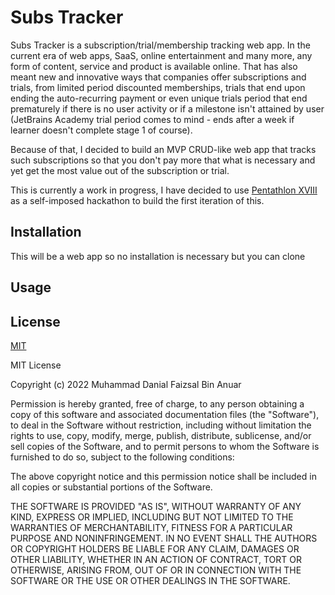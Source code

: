 # Subs Tracker

Subs Tracker is a subscription/trial/membership tracking web app. In the current era of web apps, SaaS, online entertainment and many more, any form of content, service and product is available online. That has also meant new and innovative ways that companies offer subscriptions and trials, from limited period discounted memberships, trials that end upon ending the auto-recurring payment or even unique trials period that end prematurely if there is no user activity or if a milestone isn't attained by user (JetBrains Academy trial period comes to mind - ends after a week if learner doesn't complete stage 1 of course).

Because of that, I decided to build an MVP CRUD-like web app that tracks such subscriptions so that you don't pay more that what is necessary and yet get the most value out of the subscription or trial. 

This is currently a work in progress, I have decided to use [Pentathlon XVIII](https://www.ultraworking.com/pentathlon?vgo_ee=XJUJ8%2FqygY3UcZbtRW8Y8r35hO7C%2FF3J%2FgQB9Uu3XAY%3D) as a self-imposed hackathon to build the first iteration of this.

## Installation

This will be a web app so no installation is necessary but you can clone 

## Usage



## License
[MIT](https://choosealicense.com/licenses/mit/)

MIT License

Copyright (c) 2022 Muhammad Danial Faizsal Bin Anuar

Permission is hereby granted, free of charge, to any person obtaining a copy
of this software and associated documentation files (the "Software"), to deal
in the Software without restriction, including without limitation the rights
to use, copy, modify, merge, publish, distribute, sublicense, and/or sell
copies of the Software, and to permit persons to whom the Software is
furnished to do so, subject to the following conditions:

The above copyright notice and this permission notice shall be included in all
copies or substantial portions of the Software.

THE SOFTWARE IS PROVIDED "AS IS", WITHOUT WARRANTY OF ANY KIND, EXPRESS OR
IMPLIED, INCLUDING BUT NOT LIMITED TO THE WARRANTIES OF MERCHANTABILITY,
FITNESS FOR A PARTICULAR PURPOSE AND NONINFRINGEMENT. IN NO EVENT SHALL THE
AUTHORS OR COPYRIGHT HOLDERS BE LIABLE FOR ANY CLAIM, DAMAGES OR OTHER
LIABILITY, WHETHER IN AN ACTION OF CONTRACT, TORT OR OTHERWISE, ARISING FROM,
OUT OF OR IN CONNECTION WITH THE SOFTWARE OR THE USE OR OTHER DEALINGS IN THE
SOFTWARE.
